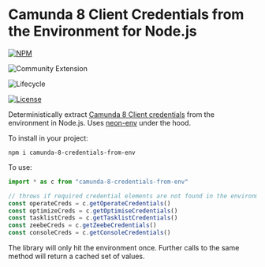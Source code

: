 # Camunda 8 Client Credentials from the Environment for Node.js

 [![NPM](https://nodei.co/npm/camunda-8-credentials-from-env.png)](https://npmjs.org/package/camunda-8-credentials-from-env) 

![Community Extension](https://img.shields.io/badge/Community%20Extension-An%20open%20source%20community%20maintained%20project-FF4700)

![Lifecycle](https://img.shields.io/badge/Lifecycle-Stable-brightgreen)

[![License](https://img.shields.io/badge/License-Apache%202.0-blue.svg)](https://opensource.org/licenses/Apache-2.0)

Deterministically extract [Camunda 8 Client credentials](https://docs.camunda.io/docs/guides/setup-client-connection-credentials/#set-up-client-connection-credentials) from the environment in Node.js. Uses [neon-env](https://www.npmjs.com/package/neon-env) under the hood.

To install in your project:

```
npm i camunda-8-credentials-from-env
```

To use: 

```typescript
import * as c from "camunda-8-credentials-from-env"

// throws if required credential elements are not found in the environment
const operateCreds = c.getOperateCredentials()
const optimizeCreds = c.getOptimiseCredentials()
const tasklistCreds = c.getTasklistCredentials()
const zeebeCreds = c.getZeebeCredentials()
const consoleCreds = c.getConsoleCredentials()
```

The library will only hit the environment once. Further calls to the same method will return a cached set of values. 



